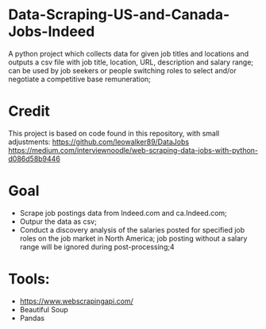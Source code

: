 # Data-Scraping-US-and-Canada-Jobs-Indeed
A python project which collects data for given job titles and locations and outputs a csv file with job title, location, URL, description and salary range; can be used by job seekers or people switching roles to select and/or negotiate a competitive base remuneration;

# Credit
This project is based on code found in this repository, with small adjustments:
https://github.com/leowalker89/DataJobs <br>
https://medium.com/interviewnoodle/web-scraping-data-jobs-with-python-d086d58b9446 

# Goal
 - Scrape job postings data from Indeed.com and ca.Indeed.com;
 - Outpur the data as csv;
 - Conduct a discovery analysis of the salaries posted for specified job roles on the job market in North America; job posting without a salary range will be ignored during post-processing;4

# Tools:
 - https://www.webscrapingapi.com/
 - Beautiful Soup
 - Pandas
